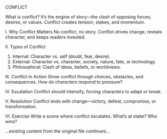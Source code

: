 CONFLICT

What is conflict? It’s the engine of story—the clash of opposing forces, desires, or values. Conflict creates tension, stakes, and momentum.

I. Why Conflict Matters
No conflict, no story. Conflict drives change, reveals character, and keeps readers invested.

II. Types of Conflict
1. Internal: Character vs. self (doubt, fear, desire).
2. External: Character vs. character, society, nature, fate, or technology.
3. Philosophical: Clash of ideas, beliefs, or worldviews.

III. Conflict in Action
Show conflict through choices, obstacles, and consequences. How do characters respond to pressure?

IV. Escalation
Conflict should intensify, forcing characters to adapt or break.

V. Resolution
Conflict ends with change—victory, defeat, compromise, or transformation.

VI. Exercise
Write a scene where conflict escalates. What’s at stake? Who wins?

...existing content from the original file continues...
